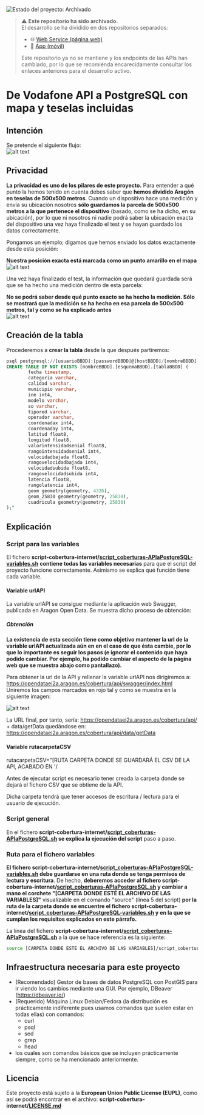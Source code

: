 ![Estado del proyecto: Archivado](https://img.shields.io/badge/estado-archivado-lightgrey)

> ⚠️ **Este repositorio ha sido archivado.**  
> El desarrollo se ha dividido en dos repositorios separados:
> 
> - 🌐 [Web Service (página web)](https://github.com/aragonopendata/calidad-cobertura-internet-ws)
> - 📱 [App (móvil)](https://github.com/aragonopendata/calidad-cobertura-internet-app)
> 
> Este repositorio ya no se mantiene y los endpoints de las APIs han cambiado, por lo que se recomiénda encarecidamente consultar los enlaces anteriores para el desarrollo activo.

# De Vodafone API a PostgreSQL con mapa y teselas incluidas

## Intención
Se pretende el siguiente flujo:\
![alt text](https://github.com/aragonopendata/script-cobertura-internet/blob/main/images/schema.png)

## Privacidad
**La privacidad es uno de los pilares de este proyecto.** Para entender a qué punto la hemos tenido en cuenta debes saber que **hemos dividido Aragón en teselas de 500x500 metros**. Cuando un dispositivo hace una medición y envía su ubicación nosotros **sólo guardamos la parcela de 500x500 metros a la que pertenece el dispositivo** (basado, como se ha dicho, en su ubicación), por lo que ni nosotros ni nadie podrá saber la ubicación exacta del dispositivo una vez haya finalizado el test y se hayan guardado los datos correctamente.

Pongamos un ejemplo; digamos que hemos enviado los datos exactamente desde esta posición:

**Nuestra posición exacta está marcada como un punto amarillo en el mapa**\
![alt text](https://github.com/aragonopendata/script-cobertura-internet/blob/main/images/ubicacion_exacta.png)

Una vez haya finalizado el test, la información que quedará guardada será que se ha hecho una medición dentro de esta parcela:

**No se podrá saber desde qué punto exacto se ha hecho la medición. Sólo se mostrará que la medición se ha hecho en esa parcela de 500x500 metros, tal y como se ha explicado antes**\
![alt text](https://github.com/aragonopendata/script-cobertura-internet/blob/main/images/ubicacion_guardada.png)

## Creación de la tabla
Procederemos a **crear la tabla** desde la que después partiremos:
```sql
psql postgresql://[usuarioBBDD]:[passwordBBDD]@[hostBBDD]/[nombreBBDD] -c "
CREATE TABLE IF NOT EXISTS [nombreBBDD].[esquemaBBDD].[tablaBBDD] (
        fecha timestamp,
        categoria varchar,
        calidad varchar,
        municipio varchar,
        ine int4,
        modelo varchar,
        so varchar,
        tipored varchar,
        operador varchar,
        coordenadax int4,
        coordenaday int4,
        latitud float8,
        longitud float8,
        valorintensidadsenial float8,
        rangointensidadsenial int4,
        velocidadbajada float8,
        rangovelocidadbajada int4,
        velocidadsubida float8,
        rangovelocidadsubida int4,
        latencia float8,
        rangolatencia int4,
        geom geometry(geometry, 4326),
        geom_25830 geometry(geometry, 25830),
        cuadricula geometry(geometry, 25830)
);"
```

## Explicación
### Script para las variables
El fichero **script-cobertura-internet/[script_coberturas-APIaPostgreSQL-variables.sh](./script_coberturas-APIaPostgreSQL-variables.sh)** **contiene todas las variables necesarias** para que el script del proyecto funcione correctamente. Asimismo se explica qué función tiene cada variable.
#### Variable urlAPI
La variable urlAPI se consigue mediante la aplicación web Swagger, publicada en Aragon Open Data. Se muestra dicho proceso de obtención:
##### Obtención
**La existencia de esta sección tiene como objetivo mantener la url de la variable urlAPI actualizada aún en en el caso de que ésta cambie, por lo que lo importante es seguir los pasos (e ignorar el contenido que haya podido cambiar. Por ejemplo, ha podido cambiar el aspecto de la página web que se muestra abajo como pantallazo).**

Para obtener la url de la API y rellenar la variable urlAPI nos dirigiremos a: https://opendataei2a.aragon.es/cobertura/api/swagger/index.html
Uniremos los campos marcados en rojo tal y como se muestra en la siguiente imagen:

![alt text](https://github.com/aragonopendata/script-cobertura-internet/blob/main/images/swagger.png)

La URL final, por tanto, sería: https://opendataei2a.aragon.es/cobertura/api/ + data/getData quedándose en: https://opendataei2a.aragon.es/cobertura/api/data/getData

#### Variable rutacarpetaCSV

rutacarpetaCSV="[RUTA CARPETA DONDE SE GUARDARÁ EL CSV DE LA API, ACABADO EN '/

Antes de ejecutar script es necesario tener creada la carpeta  donde se dejará el fichero CSV que se obtiene de la API.

Dicha carpeta tendrá que tener accesos de escritura / lectura para el usuario de ejecución.

### Script general
En el fichero **script-cobertura-internet/[script_coberturas-APIaPostgreSQL.sh](./script_coberturas-APIaPostgreSQL.sh) se explica la ejecución del script** paso a paso.

### Ruta para el fichero variables
**El fichero **script-cobertura-internet/[script_coberturas-APIaPostgreSQL-variables.sh](./script_coberturas-APIaPostgreSQL-variables.sh)** debe guardarse en una ruta donde se tenga permisos de lectura y escritura**. De hecho, **deberemos acceder al fichero **script-cobertura-internet/[script_coberturas-APIaPostgreSQL.sh](./script_coberturas-APIaPostgreSQL.sh)** y cambiar a mano el corchete "[CARPETA DONDE ESTÉ EL ARCHIVO DE LAS VARIABLES]"** visualizable en el comando "source" (línea 5 del script) **por la ruta de la carpeta donde se encuentre el fichero **script-cobertura-internet/[script_coberturas-APIaPostgreSQL-variables.sh](./script_coberturas-APIaPostgreSQL-variables.sh)** y en la que se cumplan los requisitos explicados en este párrafo.**

La línea del fichero **script-cobertura-internet/[script_coberturas-APIaPostgreSQL.sh](./script_coberturas-APIaPostgreSQL.sh)** a la que se hace referencia es la siguiente:
```bash
source [CARPETA DONDE ESTÉ EL ARCHIVO DE LAS VARIABLES]/script_coberturas-APIaPostgreSQL-variables.sh
```

## Infraestructura necesaria para este proyecto
- (Recomendado) Gestor de bases de datos PostgreSQL con PostGIS para ir viendo los cambios mediante una GUI. Por ejemplo, DBeaver (https://dbeaver.io/)
- (Requerido) Máquina Linux Debian/Fedora (la distribución es prácticamente indiferente pues usamos comandos que suelen estar en todas ellas) con comandos:
    - curl
    - psql
    - sed
    - grep
    - head
- los cuales son comandos básicos que se incluyen prácticamente siempre, como se ha mencionado anteriormente.

## Licencia
Este proyecto está sujeto a la **European Union Public License (EUPL)**, como así se podrá encontrar en el archivo: **script-cobertura-internet/[LICENSE.md](./LICENSE.md)**
